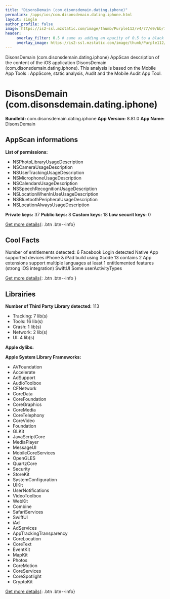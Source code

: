 ```yaml
---
title: "DisonsDemain (com.disonsdemain.dating.iphone)"
permalink: /apps/ios/com.disonsdemain.dating.iphone.html
layout: single
author_profile: false
image: https://is2-ssl.mzstatic.com/image/thumb/Purple112/v4/77/e9/bb/77e9bbd6-247e-90aa-e6ae-ecbc87e05c07/AppIcon-1x_U007emarketing-0-9-0-sRGB-85-220.png/512x512bb.jpg
header: 
     overlay_filter: 0.5 # same as adding an opacity of 0.5 to a black background
     overlay_image: https://is2-ssl.mzstatic.com/image/thumb/Purple112/v4/77/e9/bb/77e9bbd6-247e-90aa-e6ae-ecbc87e05c07/AppIcon-1x_U007emarketing-0-9-0-sRGB-85-220.png/512x512bb.jpg
---
```

DisonsDemain (com.disonsdemain.dating.iphone) AppScan description of the content of the iOS application DisonsDemain (com.disonsdemain.dating.iphone). This analysis is based on the Mobile App Tools : AppScore, static analysis, Audit and the Mobile Audit App Tool.

# DisonsDemain (com.disonsdemain.dating.iphone)

**BundleId:** com.disonsdemain.dating.iphone
**App Version:** 8.81.0
**App Name:** DisonsDemain


## AppScan informations 

**List of permissions:** 
- NSPhotoLibraryUsageDescription
- NSCameraUsageDescription
- NSUserTrackingUsageDescription
- NSMicrophoneUsageDescription
- NSCalendarsUsageDescription
- NSSpeechRecognitionUsageDescription
- NSLocationWhenInUseUsageDescription
- NSBluetoothPeripheralUsageDescription
- NSLocationAlwaysUsageDescription
  
  
**Private keys:** 37
**Public keys:** 8
**Custom keys:** 18
**Low securit keys:** 0
  
[Get more details](/pricing.html){: .btn .btn--info}

## Cool Facts

Number of entitlements detected: 6
Facebook Login detected
Native App
supported devices iPhone & iPad
build using Xcode 13
contains 2 App extensions
support multiple languages
at least 1 entitlemented features (strong iOS integration)
SwiftUI
Some userActivityTypes
  
[Get more details](/pricing.html){: .btn .btn--info }

## Librairies 
**Number of Third Party Library detected:** 113
- Tracking: 7 lib(s)
- Tools: 16 lib(s)
- Crash: 1 lib(s)
- Network: 2 lib(s)
- UI: 4 lib(s)


**Apple dylibs:**


**Apple System Library Frameworks:**
- AVFoundation
- Accelerate
- AdSupport
- AudioToolbox
- CFNetwork
- CoreData
- CoreFoundation
- CoreGraphics
- CoreMedia
- CoreTelephony
- CoreVideo
- Foundation
- GLKit
- JavaScriptCore
- MediaPlayer
- MessageUI
- MobileCoreServices
- OpenGLES
- QuartzCore
- Security
- StoreKit
- SystemConfiguration
- UIKit
- UserNotifications
- VideoToolbox
- WebKit
- Combine
- SafariServices
- SwiftUI
- iAd
- AdServices
- AppTrackingTransparency
- CoreLocation
- CoreText
- EventKit
- MapKit
- Photos
- CoreMotion
- CoreServices
- CoreSpotlight
- CryptoKit


  
[Get more details](/pricing.html){: .btn .btn--info}


